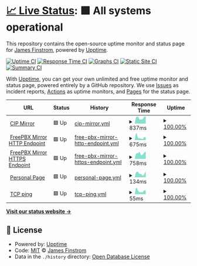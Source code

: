 # [📈 Live Status](https://apistatus.site): <!--live status--> **🟩 All systems operational**

This repository contains the open-source uptime monitor and status page for [James Finstrom](http://g3p0.xyz), powered by [Upptime](https://github.com/upptime/upptime).

[![Uptime CI](https://github.com/jfinstrom/apistatus/workflows/Uptime%20CI/badge.svg)](https://github.com/upptime/upptime/actions?query=workflow%3A%22Uptime+CI%22)
[![Response Time CI](https://github.com/jfinstrom/apistatus/workflows/Response%20Time%20CI/badge.svg)](https://github.com/upptime/upptime/actions?query=workflow%3A%22Response+Time+CI%22)
[![Graphs CI](https://github.com/jfinstrom/apistatus/workflows/Graphs%20CI/badge.svg)](https://github.com/upptime/upptime/actions?query=workflow%3A%22Graphs+CI%22)
[![Static Site CI](https://github.com/jfinstrom/apistatus/workflows/Static%20Site%20CI/badge.svg)](https://github.com/upptime/upptime/actions?query=workflow%3A%22Static+Site+CI%22)
[![Summary CI](https://github.com/jfinstrom/apistatus/workflows/Summary%20CI/badge.svg)](https://github.com/upptime/upptime/actions?query=workflow%3A%22Summary+CI%22)

With [Upptime](https://upptime.js.org), you can get your own unlimited and free uptime monitor and status page, powered entirely by a GitHub repository. We use [Issues](https://github.com/jfinstrom/apistatus/issues) as incident reports, [Actions](https://github.com/jfinstrom/apistatus/actions) as uptime monitors, and [Pages](https://apistatus.site) for the status page.

<!--start: status pages-->
<!-- This summary is generated by Upptime (https://github.com/upptime/upptime) -->
<!-- Do not edit this manually, your changes will be overwritten -->
<!-- prettier-ignore -->
| URL | Status | History | Response Time | Uptime |
| --- | ------ | ------- | ------------- | ------ |
| <img alt="" src="https://favicons.githubusercontent.com/mirror.clearlyip.com" height="13"> [CIP Mirror](https://mirror.clearlyip.com/all-15.0.xml) | 🟩 Up | [cip-mirror.yml](https://github.com/jfinstrom/apistatus/commits/HEAD/history/cip-mirror.yml) | <details><summary><img alt="Response time graph" src="./graphs/cip-mirror/response-time-week.png" height="20"> 837ms</summary><br><a href="https://apistatus.site/history/cip-mirror"><img alt="Response time 1074" src="https://img.shields.io/endpoint?url=https%3A%2F%2Fraw.githubusercontent.com%2Fjfinstrom%2Fapistatus%2FHEAD%2Fapi%2Fcip-mirror%2Fresponse-time.json"></a><br><a href="https://apistatus.site/history/cip-mirror"><img alt="24-hour response time 1187" src="https://img.shields.io/endpoint?url=https%3A%2F%2Fraw.githubusercontent.com%2Fjfinstrom%2Fapistatus%2FHEAD%2Fapi%2Fcip-mirror%2Fresponse-time-day.json"></a><br><a href="https://apistatus.site/history/cip-mirror"><img alt="7-day response time 837" src="https://img.shields.io/endpoint?url=https%3A%2F%2Fraw.githubusercontent.com%2Fjfinstrom%2Fapistatus%2FHEAD%2Fapi%2Fcip-mirror%2Fresponse-time-week.json"></a><br><a href="https://apistatus.site/history/cip-mirror"><img alt="30-day response time 702" src="https://img.shields.io/endpoint?url=https%3A%2F%2Fraw.githubusercontent.com%2Fjfinstrom%2Fapistatus%2FHEAD%2Fapi%2Fcip-mirror%2Fresponse-time-month.json"></a><br><a href="https://apistatus.site/history/cip-mirror"><img alt="1-year response time 1074" src="https://img.shields.io/endpoint?url=https%3A%2F%2Fraw.githubusercontent.com%2Fjfinstrom%2Fapistatus%2FHEAD%2Fapi%2Fcip-mirror%2Fresponse-time-year.json"></a></details> | <details><summary><a href="https://apistatus.site/history/cip-mirror">100.00%</a></summary><a href="https://apistatus.site/history/cip-mirror"><img alt="All-time uptime 100.00%" src="https://img.shields.io/endpoint?url=https%3A%2F%2Fraw.githubusercontent.com%2Fjfinstrom%2Fapistatus%2FHEAD%2Fapi%2Fcip-mirror%2Fuptime.json"></a><br><a href="https://apistatus.site/history/cip-mirror"><img alt="24-hour uptime 100.00%" src="https://img.shields.io/endpoint?url=https%3A%2F%2Fraw.githubusercontent.com%2Fjfinstrom%2Fapistatus%2FHEAD%2Fapi%2Fcip-mirror%2Fuptime-day.json"></a><br><a href="https://apistatus.site/history/cip-mirror"><img alt="7-day uptime 100.00%" src="https://img.shields.io/endpoint?url=https%3A%2F%2Fraw.githubusercontent.com%2Fjfinstrom%2Fapistatus%2FHEAD%2Fapi%2Fcip-mirror%2Fuptime-week.json"></a><br><a href="https://apistatus.site/history/cip-mirror"><img alt="30-day uptime 100.00%" src="https://img.shields.io/endpoint?url=https%3A%2F%2Fraw.githubusercontent.com%2Fjfinstrom%2Fapistatus%2FHEAD%2Fapi%2Fcip-mirror%2Fuptime-month.json"></a><br><a href="https://apistatus.site/history/cip-mirror"><img alt="1-year uptime 100.00%" src="https://img.shields.io/endpoint?url=https%3A%2F%2Fraw.githubusercontent.com%2Fjfinstrom%2Fapistatus%2FHEAD%2Fapi%2Fcip-mirror%2Fuptime-year.json"></a></details>
| <img alt="" src="https://favicons.githubusercontent.com/mirror.freepbx.org" height="13"> [FreePBX Mirror HTTP Endpoint](http://mirror.freepbx.org/all-15.0.xml) | 🟩 Up | [free-pbx-mirror-http-endpoint.yml](https://github.com/jfinstrom/apistatus/commits/HEAD/history/free-pbx-mirror-http-endpoint.yml) | <details><summary><img alt="Response time graph" src="./graphs/free-pbx-mirror-http-endpoint/response-time-week.png" height="20"> 675ms</summary><br><a href="https://apistatus.site/history/free-pbx-mirror-http-endpoint"><img alt="Response time 1529" src="https://img.shields.io/endpoint?url=https%3A%2F%2Fraw.githubusercontent.com%2Fjfinstrom%2Fapistatus%2FHEAD%2Fapi%2Ffree-pbx-mirror-http-endpoint%2Fresponse-time.json"></a><br><a href="https://apistatus.site/history/free-pbx-mirror-http-endpoint"><img alt="24-hour response time 661" src="https://img.shields.io/endpoint?url=https%3A%2F%2Fraw.githubusercontent.com%2Fjfinstrom%2Fapistatus%2FHEAD%2Fapi%2Ffree-pbx-mirror-http-endpoint%2Fresponse-time-day.json"></a><br><a href="https://apistatus.site/history/free-pbx-mirror-http-endpoint"><img alt="7-day response time 675" src="https://img.shields.io/endpoint?url=https%3A%2F%2Fraw.githubusercontent.com%2Fjfinstrom%2Fapistatus%2FHEAD%2Fapi%2Ffree-pbx-mirror-http-endpoint%2Fresponse-time-week.json"></a><br><a href="https://apistatus.site/history/free-pbx-mirror-http-endpoint"><img alt="30-day response time 912" src="https://img.shields.io/endpoint?url=https%3A%2F%2Fraw.githubusercontent.com%2Fjfinstrom%2Fapistatus%2FHEAD%2Fapi%2Ffree-pbx-mirror-http-endpoint%2Fresponse-time-month.json"></a><br><a href="https://apistatus.site/history/free-pbx-mirror-http-endpoint"><img alt="1-year response time 1529" src="https://img.shields.io/endpoint?url=https%3A%2F%2Fraw.githubusercontent.com%2Fjfinstrom%2Fapistatus%2FHEAD%2Fapi%2Ffree-pbx-mirror-http-endpoint%2Fresponse-time-year.json"></a></details> | <details><summary><a href="https://apistatus.site/history/free-pbx-mirror-http-endpoint">100.00%</a></summary><a href="https://apistatus.site/history/free-pbx-mirror-http-endpoint"><img alt="All-time uptime 100.00%" src="https://img.shields.io/endpoint?url=https%3A%2F%2Fraw.githubusercontent.com%2Fjfinstrom%2Fapistatus%2FHEAD%2Fapi%2Ffree-pbx-mirror-http-endpoint%2Fuptime.json"></a><br><a href="https://apistatus.site/history/free-pbx-mirror-http-endpoint"><img alt="24-hour uptime 100.00%" src="https://img.shields.io/endpoint?url=https%3A%2F%2Fraw.githubusercontent.com%2Fjfinstrom%2Fapistatus%2FHEAD%2Fapi%2Ffree-pbx-mirror-http-endpoint%2Fuptime-day.json"></a><br><a href="https://apistatus.site/history/free-pbx-mirror-http-endpoint"><img alt="7-day uptime 100.00%" src="https://img.shields.io/endpoint?url=https%3A%2F%2Fraw.githubusercontent.com%2Fjfinstrom%2Fapistatus%2FHEAD%2Fapi%2Ffree-pbx-mirror-http-endpoint%2Fuptime-week.json"></a><br><a href="https://apistatus.site/history/free-pbx-mirror-http-endpoint"><img alt="30-day uptime 100.00%" src="https://img.shields.io/endpoint?url=https%3A%2F%2Fraw.githubusercontent.com%2Fjfinstrom%2Fapistatus%2FHEAD%2Fapi%2Ffree-pbx-mirror-http-endpoint%2Fuptime-month.json"></a><br><a href="https://apistatus.site/history/free-pbx-mirror-http-endpoint"><img alt="1-year uptime 100.00%" src="https://img.shields.io/endpoint?url=https%3A%2F%2Fraw.githubusercontent.com%2Fjfinstrom%2Fapistatus%2FHEAD%2Fapi%2Ffree-pbx-mirror-http-endpoint%2Fuptime-year.json"></a></details>
| <img alt="" src="https://favicons.githubusercontent.com/mirror.freepbx.org" height="13"> [FreePBX Mirror HTTPS Endpoint](https://mirror.freepbx.org/all-15.0.xml) | 🟩 Up | [free-pbx-mirror-https-endpoint.yml](https://github.com/jfinstrom/apistatus/commits/HEAD/history/free-pbx-mirror-https-endpoint.yml) | <details><summary><img alt="Response time graph" src="./graphs/free-pbx-mirror-https-endpoint/response-time-week.png" height="20"> 758ms</summary><br><a href="https://apistatus.site/history/free-pbx-mirror-https-endpoint"><img alt="Response time 1086" src="https://img.shields.io/endpoint?url=https%3A%2F%2Fraw.githubusercontent.com%2Fjfinstrom%2Fapistatus%2FHEAD%2Fapi%2Ffree-pbx-mirror-https-endpoint%2Fresponse-time.json"></a><br><a href="https://apistatus.site/history/free-pbx-mirror-https-endpoint"><img alt="24-hour response time 973" src="https://img.shields.io/endpoint?url=https%3A%2F%2Fraw.githubusercontent.com%2Fjfinstrom%2Fapistatus%2FHEAD%2Fapi%2Ffree-pbx-mirror-https-endpoint%2Fresponse-time-day.json"></a><br><a href="https://apistatus.site/history/free-pbx-mirror-https-endpoint"><img alt="7-day response time 758" src="https://img.shields.io/endpoint?url=https%3A%2F%2Fraw.githubusercontent.com%2Fjfinstrom%2Fapistatus%2FHEAD%2Fapi%2Ffree-pbx-mirror-https-endpoint%2Fresponse-time-week.json"></a><br><a href="https://apistatus.site/history/free-pbx-mirror-https-endpoint"><img alt="30-day response time 857" src="https://img.shields.io/endpoint?url=https%3A%2F%2Fraw.githubusercontent.com%2Fjfinstrom%2Fapistatus%2FHEAD%2Fapi%2Ffree-pbx-mirror-https-endpoint%2Fresponse-time-month.json"></a><br><a href="https://apistatus.site/history/free-pbx-mirror-https-endpoint"><img alt="1-year response time 1086" src="https://img.shields.io/endpoint?url=https%3A%2F%2Fraw.githubusercontent.com%2Fjfinstrom%2Fapistatus%2FHEAD%2Fapi%2Ffree-pbx-mirror-https-endpoint%2Fresponse-time-year.json"></a></details> | <details><summary><a href="https://apistatus.site/history/free-pbx-mirror-https-endpoint">100.00%</a></summary><a href="https://apistatus.site/history/free-pbx-mirror-https-endpoint"><img alt="All-time uptime 100.00%" src="https://img.shields.io/endpoint?url=https%3A%2F%2Fraw.githubusercontent.com%2Fjfinstrom%2Fapistatus%2FHEAD%2Fapi%2Ffree-pbx-mirror-https-endpoint%2Fuptime.json"></a><br><a href="https://apistatus.site/history/free-pbx-mirror-https-endpoint"><img alt="24-hour uptime 100.00%" src="https://img.shields.io/endpoint?url=https%3A%2F%2Fraw.githubusercontent.com%2Fjfinstrom%2Fapistatus%2FHEAD%2Fapi%2Ffree-pbx-mirror-https-endpoint%2Fuptime-day.json"></a><br><a href="https://apistatus.site/history/free-pbx-mirror-https-endpoint"><img alt="7-day uptime 100.00%" src="https://img.shields.io/endpoint?url=https%3A%2F%2Fraw.githubusercontent.com%2Fjfinstrom%2Fapistatus%2FHEAD%2Fapi%2Ffree-pbx-mirror-https-endpoint%2Fuptime-week.json"></a><br><a href="https://apistatus.site/history/free-pbx-mirror-https-endpoint"><img alt="30-day uptime 100.00%" src="https://img.shields.io/endpoint?url=https%3A%2F%2Fraw.githubusercontent.com%2Fjfinstrom%2Fapistatus%2FHEAD%2Fapi%2Ffree-pbx-mirror-https-endpoint%2Fuptime-month.json"></a><br><a href="https://apistatus.site/history/free-pbx-mirror-https-endpoint"><img alt="1-year uptime 100.00%" src="https://img.shields.io/endpoint?url=https%3A%2F%2Fraw.githubusercontent.com%2Fjfinstrom%2Fapistatus%2FHEAD%2Fapi%2Ffree-pbx-mirror-https-endpoint%2Fuptime-year.json"></a></details>
| <img alt="" src="https://favicons.githubusercontent.com/g3p0.xyz" height="13"> [Personal Page](https://g3p0.xyz) | 🟩 Up | [personal-page.yml](https://github.com/jfinstrom/apistatus/commits/HEAD/history/personal-page.yml) | <details><summary><img alt="Response time graph" src="./graphs/personal-page/response-time-week.png" height="20"> 134ms</summary><br><a href="https://apistatus.site/history/personal-page"><img alt="Response time 158" src="https://img.shields.io/endpoint?url=https%3A%2F%2Fraw.githubusercontent.com%2Fjfinstrom%2Fapistatus%2FHEAD%2Fapi%2Fpersonal-page%2Fresponse-time.json"></a><br><a href="https://apistatus.site/history/personal-page"><img alt="24-hour response time 207" src="https://img.shields.io/endpoint?url=https%3A%2F%2Fraw.githubusercontent.com%2Fjfinstrom%2Fapistatus%2FHEAD%2Fapi%2Fpersonal-page%2Fresponse-time-day.json"></a><br><a href="https://apistatus.site/history/personal-page"><img alt="7-day response time 134" src="https://img.shields.io/endpoint?url=https%3A%2F%2Fraw.githubusercontent.com%2Fjfinstrom%2Fapistatus%2FHEAD%2Fapi%2Fpersonal-page%2Fresponse-time-week.json"></a><br><a href="https://apistatus.site/history/personal-page"><img alt="30-day response time 160" src="https://img.shields.io/endpoint?url=https%3A%2F%2Fraw.githubusercontent.com%2Fjfinstrom%2Fapistatus%2FHEAD%2Fapi%2Fpersonal-page%2Fresponse-time-month.json"></a><br><a href="https://apistatus.site/history/personal-page"><img alt="1-year response time 158" src="https://img.shields.io/endpoint?url=https%3A%2F%2Fraw.githubusercontent.com%2Fjfinstrom%2Fapistatus%2FHEAD%2Fapi%2Fpersonal-page%2Fresponse-time-year.json"></a></details> | <details><summary><a href="https://apistatus.site/history/personal-page">100.00%</a></summary><a href="https://apistatus.site/history/personal-page"><img alt="All-time uptime 100.00%" src="https://img.shields.io/endpoint?url=https%3A%2F%2Fraw.githubusercontent.com%2Fjfinstrom%2Fapistatus%2FHEAD%2Fapi%2Fpersonal-page%2Fuptime.json"></a><br><a href="https://apistatus.site/history/personal-page"><img alt="24-hour uptime 100.00%" src="https://img.shields.io/endpoint?url=https%3A%2F%2Fraw.githubusercontent.com%2Fjfinstrom%2Fapistatus%2FHEAD%2Fapi%2Fpersonal-page%2Fuptime-day.json"></a><br><a href="https://apistatus.site/history/personal-page"><img alt="7-day uptime 100.00%" src="https://img.shields.io/endpoint?url=https%3A%2F%2Fraw.githubusercontent.com%2Fjfinstrom%2Fapistatus%2FHEAD%2Fapi%2Fpersonal-page%2Fuptime-week.json"></a><br><a href="https://apistatus.site/history/personal-page"><img alt="30-day uptime 100.00%" src="https://img.shields.io/endpoint?url=https%3A%2F%2Fraw.githubusercontent.com%2Fjfinstrom%2Fapistatus%2FHEAD%2Fapi%2Fpersonal-page%2Fuptime-month.json"></a><br><a href="https://apistatus.site/history/personal-page"><img alt="1-year uptime 100.00%" src="https://img.shields.io/endpoint?url=https%3A%2F%2Fraw.githubusercontent.com%2Fjfinstrom%2Fapistatus%2FHEAD%2Fapi%2Fpersonal-page%2Fuptime-year.json"></a></details>
| <img alt="" src="https://favicons.githubusercontent.com/null" height="13"> [TCP ping](1.1.1.1) | 🟩 Up | [tcp-ping.yml](https://github.com/jfinstrom/apistatus/commits/HEAD/history/tcp-ping.yml) | <details><summary><img alt="Response time graph" src="./graphs/tcp-ping/response-time-week.png" height="20"> 55ms</summary><br><a href="https://apistatus.site/history/tcp-ping"><img alt="Response time 69" src="https://img.shields.io/endpoint?url=https%3A%2F%2Fraw.githubusercontent.com%2Fjfinstrom%2Fapistatus%2FHEAD%2Fapi%2Ftcp-ping%2Fresponse-time.json"></a><br><a href="https://apistatus.site/history/tcp-ping"><img alt="24-hour response time 62" src="https://img.shields.io/endpoint?url=https%3A%2F%2Fraw.githubusercontent.com%2Fjfinstrom%2Fapistatus%2FHEAD%2Fapi%2Ftcp-ping%2Fresponse-time-day.json"></a><br><a href="https://apistatus.site/history/tcp-ping"><img alt="7-day response time 55" src="https://img.shields.io/endpoint?url=https%3A%2F%2Fraw.githubusercontent.com%2Fjfinstrom%2Fapistatus%2FHEAD%2Fapi%2Ftcp-ping%2Fresponse-time-week.json"></a><br><a href="https://apistatus.site/history/tcp-ping"><img alt="30-day response time 75" src="https://img.shields.io/endpoint?url=https%3A%2F%2Fraw.githubusercontent.com%2Fjfinstrom%2Fapistatus%2FHEAD%2Fapi%2Ftcp-ping%2Fresponse-time-month.json"></a><br><a href="https://apistatus.site/history/tcp-ping"><img alt="1-year response time 69" src="https://img.shields.io/endpoint?url=https%3A%2F%2Fraw.githubusercontent.com%2Fjfinstrom%2Fapistatus%2FHEAD%2Fapi%2Ftcp-ping%2Fresponse-time-year.json"></a></details> | <details><summary><a href="https://apistatus.site/history/tcp-ping">100.00%</a></summary><a href="https://apistatus.site/history/tcp-ping"><img alt="All-time uptime 100.00%" src="https://img.shields.io/endpoint?url=https%3A%2F%2Fraw.githubusercontent.com%2Fjfinstrom%2Fapistatus%2FHEAD%2Fapi%2Ftcp-ping%2Fuptime.json"></a><br><a href="https://apistatus.site/history/tcp-ping"><img alt="24-hour uptime 100.00%" src="https://img.shields.io/endpoint?url=https%3A%2F%2Fraw.githubusercontent.com%2Fjfinstrom%2Fapistatus%2FHEAD%2Fapi%2Ftcp-ping%2Fuptime-day.json"></a><br><a href="https://apistatus.site/history/tcp-ping"><img alt="7-day uptime 100.00%" src="https://img.shields.io/endpoint?url=https%3A%2F%2Fraw.githubusercontent.com%2Fjfinstrom%2Fapistatus%2FHEAD%2Fapi%2Ftcp-ping%2Fuptime-week.json"></a><br><a href="https://apistatus.site/history/tcp-ping"><img alt="30-day uptime 100.00%" src="https://img.shields.io/endpoint?url=https%3A%2F%2Fraw.githubusercontent.com%2Fjfinstrom%2Fapistatus%2FHEAD%2Fapi%2Ftcp-ping%2Fuptime-month.json"></a><br><a href="https://apistatus.site/history/tcp-ping"><img alt="1-year uptime 100.00%" src="https://img.shields.io/endpoint?url=https%3A%2F%2Fraw.githubusercontent.com%2Fjfinstrom%2Fapistatus%2FHEAD%2Fapi%2Ftcp-ping%2Fuptime-year.json"></a></details>

<!--end: status pages-->

[**Visit our status website →**](https://apistatus.site)

## 📄 License

- Powered by: [Upptime](https://github.com/upptime/upptime)
- Code: [MIT](./LICENSE) © [James Finstrom](http://g3p0.xyz)
- Data in the `./history` directory: [Open Database License](https://opendatacommons.org/licenses/odbl/1-0/)
